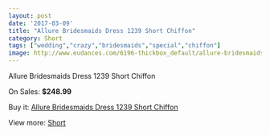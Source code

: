 ```yaml
---
layout: post
date: '2017-03-09'
title: "Allure Bridesmaids Dress 1239 Short Chiffon"
category: Short
tags: ["wedding","crazy","bridesmaids","special","chiffon"]
image: http://www.eudances.com/6196-thickbox_default/allure-bridesmaids-dress-1239-short-chiffon.jpg
---
```

Allure Bridesmaids Dress 1239 Short Chiffon

On Sales: **$248.99**
<a href="https://www.eudances.com/en/short/2220-allure-bridesmaids-dress-1239-short-chiffon.html"><amp-img layout="responsive" width="600" height="600" src="//www.eudances.com/6196-thickbox_default/allure-bridesmaids-dress-1239-short-chiffon.jpg" alt="Allure Bridesmaids Dress 1239 Short Chiffon 0" /></a>
<a href="https://www.eudances.com/en/short/2220-allure-bridesmaids-dress-1239-short-chiffon.html"><amp-img layout="responsive" width="600" height="600" src="//www.eudances.com/6197-thickbox_default/allure-bridesmaids-dress-1239-short-chiffon.jpg" alt="Allure Bridesmaids Dress 1239 Short Chiffon 1" /></a>

Buy it: [Allure Bridesmaids Dress 1239 Short Chiffon](https://www.eudances.com/en/short/2220-allure-bridesmaids-dress-1239-short-chiffon.html "Allure Bridesmaids Dress 1239 Short Chiffon")

View more: [Short](https://www.eudances.com/en/25-short "Short")